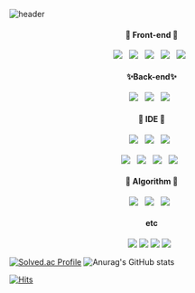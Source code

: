 ![header](https://capsule-render.vercel.app/api?type=Cylinder&color=auto&height=70&section=footer&text=🛠TechStack🛠&fontSize=30&animation=twinkling)

<h4 align="center"> 🌱 Front-end 🌱</h4> 
<p align="center">
<img src="https://img.shields.io/badge/HTML5-E34F26?style=flat-square&logo=HTML5&logoColor=white"/></a> &nbsp 
<img src="https://img.shields.io/badge/CSS3-1572B6?style=flat-square&logo=CSS3&logoColor=white"/></a> &nbsp
<img src="https://img.shields.io/badge/JavaScript-F7DF1E?style=flat-square&logo=JavaScript&logoColor=white"/></a> &nbsp
<img src="https://img.shields.io/badge/Vue.js-4FC08D?style=flat-square&logo=Vue.js&logoColor=white"/></a> &nbsp 
<img src="https://img.shields.io/badge/React-61DAFB?style=flat-square&logo=React&logoColor=black"/></a> &nbsp 

<h4 align="center">  ✨Back-end✨ </h4> 
<p align="center">
<img src="https://img.shields.io/badge/Node.js-339933?style=flat-square&logo=Node.js&logoColor=white"/></a> &nbsp 
<img src="https://img.shields.io/badge/Spring-6DB33F?style=flat-square&logo=Spring&logoColor=white"/></a> &nbsp
<img src="https://img.shields.io/badge/Strapi-2F2E8B?style=flat-square&logo=Strapi&logoColor=white"/></a> &nbsp 
   
</p>
<h4 align="center"> 💞️ IDE 💞️ </h4> 
<p align="center">
<img src="https://img.shields.io/badge/Android-3DDC84?style=flat-square&logo=Android&logoColor=white"/></a> &nbsp
<img src="https://img.shields.io/badge/Eclipse-2C2255?style=flat-square&logo=Eclipse&logoColor=white"/></a> &nbsp
<img src="https://img.shields.io/badge/Jupyter-F37626?style=flat-square&logo=Jupyter&logoColor=white"/></a> &nbsp </br> </br>
<img src="https://img.shields.io/badge/Visual Studio-5C2D91?style=flat-square&logo=Visual Studio&logoColor=white"/></a> &nbsp
<img src="https://img.shields.io/badge/Visual Studio Code-007ACC?style=flat-square&logo=Visual Studio Code&logoColor=white"/></a> &nbsp
<img src="https://img.shields.io/badge/IntelliJ IDEA-000000?style=flat-square&logo=IntelliJ IDEA&logoColor=white"/></a> &nbsp
<img src="https://img.shields.io/badge/PyCharm-000000?style=flat-square&logo=PyCharm&logoColor=white"/></a> &nbsp 
</p>

<h4 align="center">  👀 Algorithm 👀 </h4> 
<p align="center">
<img src="https://img.shields.io/badge/Python-3776AB?style=flat-square&logo=Python&logoColor=white"/></a> &nbsp 
<img src="https://img.shields.io/badge/C++-3776AB?style=flat-square&logo=c%2B%2B&logoColor=white"/></a> &nbsp 
<img src="https://img.shields.io/badge/Java-007396?style=flat-square&logo=Java&logoColor=white"/></a> &nbsp    </p> 


<h4 align="center">etc</h4>
<p align="center">
   <a href="https://osnim.tistory.com//"><img src="https://img.shields.io/badge/Tstory%20-000000?style=flat-square&logo=D-Wave Systems&logoColor=white&link=https://osnim.tistory.com"/></a>
  <a href="https://osnim.github.io//"><img src="https://img.shields.io/badge/Git%20Blog-222222?style=flat-square&logo=GitHub-Pages&logoColor=white"/></a>
  <a href="mailto:osnim0320@gmail.com"><img src="https://img.shields.io/badge/Gmail-d14836?style=flat-square&logo=Gmail&logoColor=white&link=mailto:osnim0320@gmail.com"/></a>
  <img src="https://img.shields.io/badge/Jekyll-CC0000?style=flat-square&logo=Jekyll&logoColor=white"/></a> &nbsp 
</p>

[![Solved.ac Profile](http://mazassumnida.wtf/api/v2/generate_badge?boj=osnim)](https://solved.ac/osnim/)
![Anurag's GitHub stats](https://github-readme-stats.vercel.app/api?username=osnim&theme=radical&bg_color=30,e96443,904e95&title_color=fff&text_color=fff&show_icons=true)

[![Hits](https://hits.seeyoufarm.com/api/count/incr/badge.svg?url=https%3A%2F%2Fgithub.com%2Fosnim%2Fhit-counter&count_bg=%2379C83D&title_bg=%23555555&icon=&icon_color=%23E7E7E7&title=hits&edge_flat=false)](https://hits.seeyoufarm.com)
